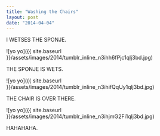 ```yaml
---
title: "Washing the Chairs"
layout: post
date: "2014-04-04"
---
```


I WETSES THE SPONJE.

![yo yo]({{ site.baseurl }}/assets/images/2014/tumblr_inline_n3ihh6fPjc1qlj3bd.jpg)

THE SPONJE IS WETS.

![yo yo]({{ site.baseurl }}/assets/images/2014/tumblr_inline_n3ihifQqUy1qlj3bd.jpg)

THE CHAIR IS OVER THERE.

![yo yo]({{ site.baseurl }}/assets/images/2014/tumblr_inline_n3ihjmG2Fi1qlj3bd.jpg)

HAHAHAHA.
